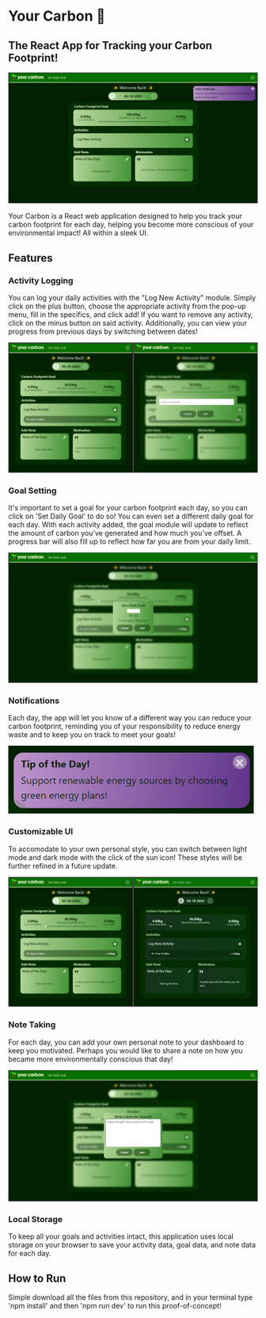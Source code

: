 # Your Carbon 🌱
## The React App for Tracking your Carbon Footprint!

![Main Screenshot](src/screenshots/YourCarbonPic.png)

Your Carbon is a React web application designed to help you track your carbon footprint for each day, helping you become more conscious of your environmental impact! All within a sleek UI.

## Features
### Activity Logging
You can log your daily activities with the "Log New Activity" module. Simply click on the plus button, choose the appropriate activity from the pop-up menu, fill in the specifics, and click add! If you want to remove any activity, click on the minus button on said activity. Additionally, you can view your progress from previous days by switching between dates!

![ActivityLogging](src/screenshots/ActivityLogger.png)


### Goal Setting
It's important to set a goal for your carbon footprint each day, so you can click on 'Set Daily Goal' to do so! You can even set a different daily goal for each day. With each activity added, the goal module will update to reflect the amount of carbon you've generated and how much you've offset. A progress bar will also fill up to reflect how far you are from your daily limit.

![Goal](src/screenshots/SetGoal.png)

### Notifications
Each day, the app will let you know of a different way you can reduce your carbon footprint, reminding you of your responsibility to reduce energy waste and to keep you on track to meet your goals!

![Notification](src/screenshots/Notification.png)

### Customizable UI
To accomodate to your own personal style, you can switch between light mode and dark mode with the click of the sun icon! These styles will be further refined in a future update.

![LightDarkMode](src/screenshots/DarkLight.png)

### Note Taking
For each day, you can add your own personal note to your dashboard to keep you motivated. Perhaps you would like to share a note on how you became more environmentally conscious that day!

![Note Taking](src/screenshots/SetNote.png)

### Local Storage
To keep all your goals and activities intact, this application uses local storage on your browser to save your activity data, goal data, and note data for each day.

## How to Run
Simple download all the files from this repository, and in your terminal type 'npm install' and then 'npm run dev' to run this proof-of-concept!
